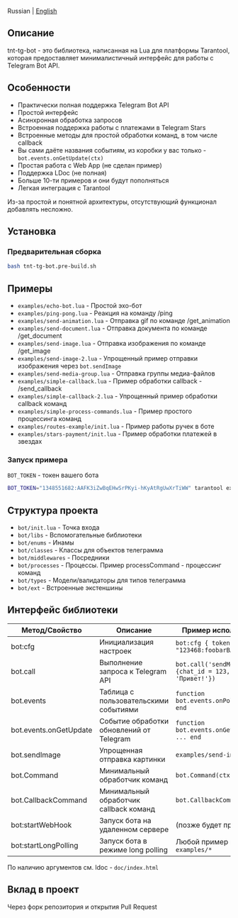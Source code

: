 Russian | [English](README.md)</br>

## Описание
tnt-tg-bot - это библиотека, написанная на Lua для платформы Tarantool, которая предоставляет минималистичный интерфейс для работы с Telegram Bot API.

## Особенности
  + Практически полная поддержка Telegram Bot API
  + Простой интерфейс
  + Асинхронная обработка запросов
  + Встроенная поддержка работы с платежами в Telegram Stars
  + Встроенные методы для простой обработки команд, в том числе callback
  + Вы сами даёте названия событиям, из коробки у вас только - `bot.events.onGetUpdate(ctx)`
  + Простая работа с Web App (не сделан пример)
  + Поддержка LDoc (не полная)
  + Больше 10-ти примеров и они будут пополняться
  + Легкая интеграция с Tarantool

Из-за простой и понятной архитектуры, отсутствующий функционал добавлять несложно.

## Установка

### Предварительная сборка
```bash
bash tnt-tg-bot.pre-build.sh
```

## Примеры
  + `examples/echo-bot.lua` - Простой эхо-бот
  + `examples/ping-pong.lua` - Реакция на команду /ping
  + `examples/send-animation.lua` - Отправка gif по команде /get_animation
  + `examples/send-document.lua` - Отправка документа по команде /get_document
  + `examples/send-image.lua` - Отправка изображения по команде /get_image
  + `examples/send-image-2.lua` - Упрощенный пример отправки изображения через `bot.sendImage`
  + `examples/send-media-group.lua` - Отправка группы медиа-файлов
  + `examples/simple-callback.lua` - Пример обработки callback - /send_callback
  + `examples/simple-callback-2.lua` - Упрощенный пример обработки callback команд
  + `examples/simple-process-commands.lua` - Пример простого процессинга команд
  + `examples/routes-example/init.lua` - Пример работы ручек в боте
  + `examples/stars-payment/init.lua` - Пример обработки платежей в звездах

### Запуск примера
`BOT_TOKEN` - токен вашего бота
```bash
BOT_TOKEN="1348551682:AAFK3iZwBqEHwSrPKyi-hKyAtRgUwXrTiWW" tarantool examples/echo-bot.lua
```

## Структура проекта
  + `bot/init.lua` - Точка входа
  + `bot/libs` - Вспомогательные библиотеки
  + `bot/enums` - Инамы
  + `bot/classes` - Классы для объектов телеграмма
  + `bot/middlewares` - Посредники
  + `bot/processes` - Процессы. Пример processCommand - процессинг команд
  + `bot/types` - Модели/валидаторы для типов телеграмма
  + `bot/ext` - Встроенные экстеншины

## Интерфейс библиотеки

| Метод/Свойство | Описание | Пример использования |
|---------------|---------|---------------------|
| bot:cfg | Инициализация настроек | `bot:cfg { token = "123468:foobarBAZ" }` |
| bot.call | Выполнение запроса к Telegram API | `bot.call('sendMessage', {chat_id = 123, text = 'Привет!'})` |
| bot.events | Таблица с пользовательскими событиями | `function bot.events.onPoll(ctx) ... end` |
| bot.events.onGetUpdate | Событие обработки обновлений от Telegram | `function bot.events.onGetUpdate(ctx) ... end` |
| bot.sendImage | Упрощенная отправка картинки | `examples/send-image-2.lua`  |
| bot.Command | Минимальный обработчик команд | `bot.Command(ctx)` |
| bot.CallbackCommand | Минимальный обработчик callback команд | `bot.CallbackCommand(ctx)`
| bot:startWebHook | Запуск бота на удаленном сервере | (позже будет пример) |
| bot:startLongPolling | Запуск бота в режиме long polling | Любой пример из `examples/*` |

По наличию аргументов см. ldoc - `doc/index.html`

## Вклад в проект
Через форк репозитория и открытия Pull Request
